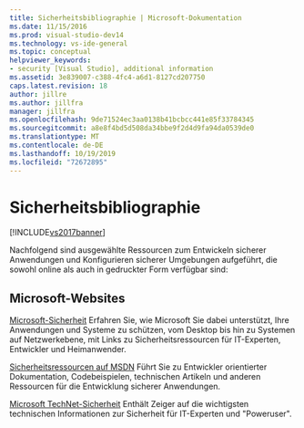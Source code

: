 ```yaml
---
title: Sicherheitsbibliographie | Microsoft-Dokumentation
ms.date: 11/15/2016
ms.prod: visual-studio-dev14
ms.technology: vs-ide-general
ms.topic: conceptual
helpviewer_keywords:
- security [Visual Studio], additional information
ms.assetid: 3e839007-c388-4fc4-a6d1-8127cd207750
caps.latest.revision: 18
author: jillre
ms.author: jillfra
manager: jillfra
ms.openlocfilehash: 9de71524ec3aa0138b41bcbcc441e85f33784345
ms.sourcegitcommit: a8e8f4bd5d508da34bbe9f2d4d9fa94da0539de0
ms.translationtype: MT
ms.contentlocale: de-DE
ms.lasthandoff: 10/19/2019
ms.locfileid: "72672895"
---
```

# <a name="security-bibliography"></a>Sicherheitsbibliographie
[!INCLUDE[vs2017banner](../includes/vs2017banner.md)]

Nachfolgend sind ausgewählte Ressourcen zum Entwickeln sicherer Anwendungen und Konfigurieren sicherer Umgebungen aufgeführt, die sowohl online als auch in gedruckter Form verfügbar sind:

## <a name="microsoft-web-sites"></a>Microsoft-Websites
 [Microsoft-Sicherheit](https://www.microsoft.com/security) Erfahren Sie, wie Microsoft Sie dabei unterstützt, Ihre Anwendungen und Systeme zu schützen, vom Desktop bis hin zu Systemen auf Netzwerkebene, mit Links zu Sicherheitsressourcen für IT-Experten, Entwickler und Heimanwender.

 [Sicherheitsressourcen auf MSDN](https://www.microsoft.com/msrc?rtc=1) Führt Sie zu Entwickler orientierter Dokumentation, Codebeispielen, technischen Artikeln und anderen Ressourcen für die Entwicklung sicherer Anwendungen.

 [Microsoft TechNet-Sicherheit](https://www.microsoft.com/securityengineering) Enthält Zeiger auf die wichtigsten technischen Informationen zur Sicherheit für IT-Experten und "Poweruser".

